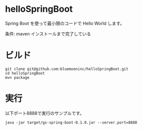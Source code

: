 # helloSpringBoot

Spring Boot を使って最小限のコードで Hello World します。

条件: maven インストールまで完了している


# ビルド

```
git clone git@github.com:bluemooninc/helloSpringBoot.git
cd helloSpringBoot
mvn package
```

# 実行

以下ポート8888で実行のサンプルです。

```
java -jar target/gs-spring-boot-0.1.0.jar --server.port=8888
```